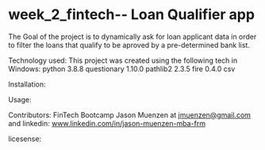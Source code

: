# week_2_fintech-- Loan Qualifier app 

The Goal of the project is to dynamically ask for loan applicant data in order to filter
the loans that qualify to be aproved by a pre-determined bank list.


Technology used: 
This project was created using the following tech in Windows:
python 3.8.8
questionary 1.10.0
pathlib2 2.3.5 
fire 0.4.0
csv 


Installation:


Usage: 




Contributors:
FinTech Bootcamp
Jason Muenzen at jmuenzen@gmail.com and linkedin: www.linkedin.com/in/jason-muenzen-mba-frm


licesense: 
